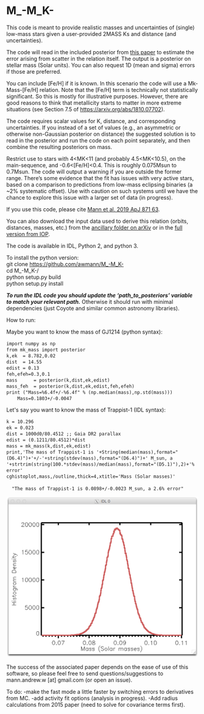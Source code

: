 # M_-M_K-

This code is meant to provide realistic masses and uncertainties of (single) low-mass stars given a user-provided 2MASS Ks and distance (and uncertainties). 

The code will read in the included posterior from [this paper](https://arxiv.org/abs/1811.06938) to estimate the error arising from scatter in the relation itself. The output is a posterior on stellar mass (Solar units). You can also request 1D (mean and sigma) errors if those are preferred. 

You can include [Fe/H] if it is known. In this scenario the code will use a Mk-Mass-[Fe/H] relation. Note that the [Fe/H] term is technically not statistically significant. So this is mostly for illustrative purposes. However, there are good reasons to think that metallicity starts to matter in more extreme situations (see Section 7.5 of https://arxiv.org/abs/1810.07702).

The code requires scalar values for K, distance, and corresponding uncertainties. If you instead of a set of values (e.g., an asymmetric or otherwise non-Gaussian posterior on distance) the suggested solution is to read in the posterior and run the code on each point separately, and then combine the resulting posteriors on mass.

Restrict use to stars with 4<MK<11 (and probably 4.5<MK<10.5), on the main-sequence, and -0.6<[Fe/H]<0.4. This is roughly 0.075Msun to 0.7Msun. The code will output a warning if you are outside the former range. There’s some evidence that the fit has issues with very active stars, based on a comparison to predictions from low-mass eclipsing binaries (a ~2% systematic offset). Use with caution on such systems until we have the chance to explore this issue with a larger set of data (in progress). 

If you use this code, please cite [Mann et al. 2019 ApJ 871 63](https://ui.adsabs.harvard.edu/#abs/arXiv:1811.06938).

You can also download the input data used to derive this relation (orbits, distances, masses, etc.) from the [ancillary folder on arXiv](https://arxiv.org/src/1811.06938v2/anc) or in the [full version from IOP](https://iopscience.iop.org/article/10.3847/1538-4357/aaf3bc/meta).  

The code is available in IDL, Python 2, and python 3.  

To install the python version:  
git clone https://github.com/awmann/M_-M_K-  
cd M_-M_K-/  
python setup.py build  
python setup.py install  

***To run the IDL code you should update the ‘path_to_posteriors’ variable to match your relevant path.*** Otherwise it should run with minimal dependencies (just Coyote and similar common astronomy libraries).  

How to run:

Maybe you want to know the mass of GJ1214 (python syntax):
```
import numpy as np
from mk_mass import posterior
k,ek  = 8.782,0.02
dist  = 14.55
edist = 0.13
feh,efeh=0.3,0.1
mass      = posterior(k,dist,ek,edist)
mass_feh  = posterior(k,dist,ek,edist,feh,efeh)
print ("Mass=%6.4f+/-%6.4f" % (np.median(mass),np.std(mass)))
	Mass=0.1803+/-0.0047
```

Let's say you want to know the mass of Trappist-1 (IDL syntax):
```
k = 10.296 
ek = 0.023
dist = 1000d0/80.4512 ;; Gaia DR2 parallax
edist = (0.1211/80.4512)*dist
mass = mk_mass(k,dist,ek,edist)
print,'The mass of Trappist-1 is '+String(median(mass),format="(D6.4)")+'+/-'+string(stdev(mass),format="(D6.4)")+' M_sun, a '+strtrim(string(100.*stdev(mass)/median(mass),format="(D5.1)"),2)+'% error'
cghistoplot,mass,/outline,thick=4,xtitle='Mass (Solar masses)'
  
  "The mass of Trappist-1 is 0.0898+/-0.0023 M_sun, a 2.6% error"
```
  ![Histogram of the posterior](img/trappist_mass.png)


The success of the associated paper depends on the ease of use of this software, so please feel free to send questions/suggestions to mann.andrew.w [at] gmail.com (or open an issue). 


To do:
-make the fast mode a little faster by switching errors to derivatives from MC. 
-add activity fit options (analysis in progress).
-Add radius calculations from 2015 paper (need to solve for covariance terms first).  


 
